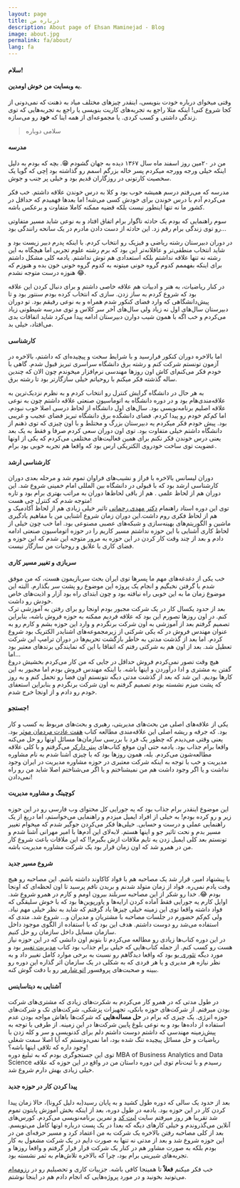 ```yaml
---
layout: page
title: درباره من
description: About page of Ehsan Maminejad - Blog 
image: about.jpg
permalink: fa/about/
lang: fa
---
```


#### سلام!  
####  به وبسایت من خوش اومدین.


وقتی میخوای درباره خودت بنویسی، اینقدر چیزهای مختلف میاد به ذهنت که نمی‌دونی از کجا شروع کنی! اینکه مثلا راجع به تجربه‌های کاریت بنویسی یا راجع به تجربه‌هایی که توی زندگی داشتی و کسب کردی. یا مجموعه‌ای از همه اینا که **خود** رو می‌سازه.


> سلامی دوباره

#### مدرسه
من در ۲۰مین روز اسفند ماه سال ۱۳۶۷ دیده به جهان گشودم 😁. بچه که بودم به دلیل اینکه خیلی ورجه وورجه میکردم پسر خاله بزرگم اسمم رو گذاشته بود اِچی که گویا یک سخصیت کارتونی در روزگاران قدیم بود و خیلی پر جنب و جوش.


مدرسه که می‌رفتم درسم همیشه خوب بود و کلا به درس خوندن علاقه داشتم. خب فکر می‌کردم آدم با درس خوندن برای خودش کسی می‌شه! اما بعدها فهمیدم که حداقل در کشور ما نه تنها اینطور نیست بلکه قضیه ممکنه کاملا متفاوت و برعکس باشه.


سوم راهنمایی که بودم یک حادثه ناگوار برام اتفاق افتاد و به نوعی شاید مسیر متفاوتی رو توی زندگی برام رقم زد. این حادثه از دست دادن مادرم در یک سانحه رانندگی بود…  

در دوران دبیرستان رشته ریاضی و فیزیک رو انتخاب کردم. با اینکه پدرم دبیر زیست بود و شاید انتخاب منطقی‌تر و عاقلانه‌تر این بود که برم رشته علوم تجربی اما هیچگاه به این رشته نه تنها علاقه نداشتم بلکه استعدادی هم توش نداشتم. یادمه کلی مشکل داشتم برای اینکه بفهممم کدوم گروه خونی میتونه به کدوم گروه خونی خون بده و هنوزم که هنوزه درست متوجه نشدم 😂.


در کنار ریاضیات، به هنر و ادبیات هم علاقه خاصی داشتم و برای دنبال کردن این علاقه بود که شروع کردم به ساز زدن. سازی که انتخاب کرده بودم سنتور بود و تا پیش‌دانشگاهی که وارد فضای کنکور شدم همراه و به نوعی رفیقم بود. تو دوران دبیرستان سال‌های اول نه زیاد ولی سال‌های آخر سر کلاس و توی مدرسه شیطونی زیاد می‌کردم و خب اگه با همون شیب دوارن دبیرستان ادامه پیدا می‌کرد شاید اتفاقات بدی می‌افتاد، خیلی بد.

#### کارشناسی
اما بالاخره دوران کنکور فرارسید و با شرایط سخت و پیچیده‌ای که داشتم، بالاخره در آزمون تونستم شرکت کنم و رشته برق دانشگاه سراسری تبریز قبول شدم. گاهی با خودم فکر می‌کنم‌ای کاش اون روزها مهندسی نرم‌افزار میخوندم چون الان که چندین ساله گذشته فکر میکنم با روحیاتم خیلی سازگارتر بود تا رشته برق.


به هر حال در دانشگاه گرایش کنترل رو انتخاب کردم و به نظرم نزدیک‌ترین به علاقه‌مندی‌هام بود و در دوره دانشگاه به اتوماسیون صنعتی علاقه داشتم چون به نوعی علاقه اصلیم برنامه‌نویسی بود. سال‌های اول دانشگاه از لحاظ درسی اصلا خوب نبودم، اما کم‌کم خودم رو پیدا کردم. فضای دانشگده برق دانشگاه تبریز فضای عجیب و غریبی بود. پیش خودم فکر میکردم یه دبیرستان بزرگ و مختلط و با اون چیزی که توی ذهنم از دانشگاه داشتم خیلی متفاوت بود. توی اون دوران سعی کردم صرفا و فقط به یک بعد یعنی درس خوندن فکر نکنم برای همین فعالیت‌های مختلفی می‌کردم که یکی از اونها عضویت توی ساخت خودروی الکتریکی ارس بود که واقعا هم تجربه خوبی بود برام.

#### کارشناسی ارشد
دوران لیسانس بالاخره با فراز و نشیب‌های فراوان تموم شد و مرحله بعدی دوران کارشناسی ارشد بود که با قبولی در دانشگاه بین المللی امام خمینی شروع شد. این دوران هم از لحاظ علمی . هم از باقی لحاظ‌ها دوران به مراتب بهتری برام بود و تاره متوجه شدم که کنترل چی هست!  
توی این دوره استاد راهنمام [دکتر مهدی رحمانی](https://scholar.google.com/citations?user=J1uikzMAAAAJ&hl=en) تاثیر خیلی زیادی هم از لحاظ آکادمیک و هم از لحاظ فکری روم داشت.این دوران زمان شروع آشنایی من با مفاهیم یادگیری ماشین و الگوریتم‌های بهینه‌سازی و شبکه‌های عصبی مصنوعی بود. اما خب چون خیلی از لحاظ کاری آشنایی با این حوزه نداشتم مسیر کاریم را در حوزه اتوماسیون صنعتی ادامه دادم و بعد از چند وقت کار کردن در این حوزه به مرور متوجه این شدم که این حوزه و فضای کاری با علایق و روحیات من سازگار نیست.  


#### سربازی و تغییر مسیر کاری
خب یکی از دغدغه‌های مهم ما پسرها توی ایران بحث سربازیمون هست، که من موفق شدم با گرفتن نخبگیم و انجام یک پروژه این موضوع رو پشت سر بگذارم. البته این موضوع زمان ما به این خوبی راه نیافته بود و چون ابتدای راه بود آزار و اذیت‌های خاص خودش رو داشت.  
بعد از حدود یکسال کار در یک شرکت مجبور بودم اونجا رو برای رفتن به آموزشی ترک کنم. در اون روزها تصورم این بود که علاقه فردیم ممکنه به حوزه فروش باشه، بنابراین تصمیم گرفتم بعد از آموزشی به اون شرکت برنگردم و وارد این حوزه بشم و کارم رو به عنوان مهندس فروش در که یکی شرکتی از زیرمجموعه‌های اشنایدر الکتریک بود شروع کردم. اما بعد از گذشت مدتی به خاطر بازگشت تحریم‌ها در دوران ترامپ این شرکت تعطیل شد. بعد از اون هم به شرکتی رفتم که اتفاقا با این که نمایندگی برندهای معتبر بود اما...  
هیچ وقت تصور نمی‌کردم فروش حداقل در جایی که من کار می‌کردم بخشیش دروغ گفتن به مشتری و ادا درآوردن و اینها باشه. با اینکه مهندس فروش بودم اما مجبور به این کارها بودیم. این شد که بعد از گذشت مدتی دیگه نتونستم اون فضا رو تحمل کنم و یه روز که پشت میزم نشسته بودم تصمیم گرفتم به اون شرکت برنگردم و بنابراین استعفای خودم رو دادم و از اونجا خرج شدم.

#### جستجو!
یکی از علاقه‌های اصلی من بحث‌های مدیریتی، رهبری و بحث‌های مربوط به کسب و کار بود. که جرقه و ریشه اصلی این علاقه‌مندی مطالعه کتاب [هفت عادت مردمان موثر](https://taaghche.com/book/21151/%D9%87%D9%81%D8%AA-%D8%B9%D8%A7%D8%AF%D8%AA-%D9%85%D8%B1%D8%AF%D9%85%D8%A7%D9%86-%D9%85%D9%88%D8%AB%D8%B1) بود. یعنی وقتی می‌دیدم که چطور یک فرد با بررسی سازمان‌ها مسائل اونها رو حل می‌کنه واقعا برام جذاب بود. یادمه حتی اون موقع کتاب‌های [پیتر دارکر](https://fa.wikipedia.org/wiki/%D9%BE%DB%8C%D8%AA%D8%B1_%D8%AF%D8%B1%D8%A7%DA%A9%D8%B1) می‌گرفتم و با کلی علاقه مطالعه‌شون می‌کردم. بله، همون روزها بود که با چیزی آشنا شدم به نام مشاوره مدیریت و خب با توجه به اینکه شرکت معتبری در حوزه مشاوره مدیریت در ایران وجود نداشت و یا اگر وجود داشت هم من نمیشناختم و یا اگر می‌شناختم اصلا شاید من رو راه نمی‌دادن!

#### کوچینگ و مشاوره مدیریت
این موضوع اینقدر برام جذاب بود که یه جورایی کل محتوای وب فارسی رو در این حوزه زیر و رو کرده بودم! به خیلی از افراد ایمیل میزدم و راهنمایی می‌خواستم، اما دریغ از یک راهنمایی عملی و درست و حسابی. خیلی‌ها فکر می‌کردن جوگیر شدم که میخوام تغییر مسیر بدم و نحت تاثیر جو و اینها هستم. لابه‌لای این آدم‌ها با امیر مهرانی آشنا شدم و تونستم بعد کلی ایمیل زدن یه تایم ملاقات ازش بگیرم!! که این ملاقات باعث شروع کار من در همرو شد که اون زمان قرار بود یک شرکت مشاوره مدیریت باشه.

#### شروع مسیر جدید
با پیشنهاد امیر، قرار شد یک مصاحبه هم با فواد کاکاوند داشته باشم. این مصاحبه رو هیچ وقت یادم نمی‌ره. فواد از زمان متولد شدنم و بریدن نافم پرسید تا اون لحظه‌ای که اونجا بودم  😂. خدا رو شکر از این مصاحبه سربلند بیرون اومم و کارم در همرو شروع شد. اوایل کارم یه جورایی فقط آماده کردن ارايه‌ها و پاورپوین‌ها بود که با خوش سلیقگی که فواد داشته واقعا توی این زمینه خیلی چیزها یاد گرفتم که شاید به نظر خیلی مهم نیاد. ولی کم‌کم حضورم در جلسات مصاحبه با مشتریان و مدیران و... شروع شد. متدی که استفاده می‌شد رو دوست داشتم. هدف این بود که با استفاده از الگوی موجود داخل سازمان مسايل داخل سازمان رو حل کنیم.  
در این دوره کتاب‌ها زیادی رو مطالعه می‌کردم تا بتونم اون دانشی که در این حوزه نیاز هست رو کسب کنم. از جمله کتاب‌هایی که خیلی برام جذاب بود کتاب [مدیریت تغییر](https://store.hbr.org/product/hbr-s-10-must-reads-on-change-management-including-featured-article-leading-change-by-john-p-kotter/12599?srsltid=AfmBOophf3ZfHHf00qZRV2ZO2QYi1KJY6vzk03cOjY8_SD_gb4frpDzI) بود و مورد دیگه [تئوری یو](https://www.u-school.org/theory-u) بود که واقعا دیدگاهم رو نسبت به برخی موارد کامل تغییر داد و به نظر نیازه هر مدیری و یا هر فردی که به شکلی در یک سازمان اثر گذاره این دوره رو ببینه و صحبت‌های پروفسور [اتو شارمر](https://ottoscharmer.com/) رو با دقت گوش کنه.  

#### آشنایی به دیتاساینس
در طول مدتی که در همرو کار می‌کردم به شکرت‌های زیادی که مشتری‌های شرکت بودن میرفتم. از شرکت‌های حوزه بانکی، تجهیزات پزشکی، شرکت‌های تک و شرکت‌های حوزه انرژی. یک چیزی که برام در **حل مساله‌هایی** که شرکت‌ها باهاش مواجه بودن عدم استفاده از داده‌ها بود و به نوعی بلوغ پایین شرکت‌ها در این زمینه. از طرفی با توجه به پیش‌زمینه مهندسی که داشتم دوست داشتم دلم برای کدنویسی و سر و کله زدن با ریاضیات و حل مسائل پیچیده تنگ شده بود، اما نمی‌دونستم که آیا اصلا سمت شغلی وجود داره که تلاقی اینها باشه؟!  
توی این جستجوگری بودم که به تبلیغ دوره MBA of Business Analytics and Data Science رسیدم و با ثبت‌نام توی این دوره داستان من در واقع در این حوزه که علاقه خیلی زیادی بهش دارم شروع شد.  

#### پیدا کردن کار در حوزه جدید
بعد از حدود یک سالی که دوره طول کشید و به پایان رسید(به دلیل کرونا)، حالا زمان پیدا کردن کار در این حوزه بود. یادمه در طول دوره، بعد از اینکه بخش آموزش پایتون تموم شد تقریبا هر روز میرفتم سایت [لیت کد](https://leetcode.com/) و تمرین برنامه‌نویسی می‌کردم. کورس‌های آنلاین می‌گذروندم و خیلی کارهای دیگه که بعدا در یک پست درباره اونها کامل می‌نویسم. بعد از کلی مصاحبه رفتن بالاخره یک شرکت به من اعتماد کرد و مسیر حرفه‌ای من در این حوزه شروع شد و بعد از مدتی نه تنها به صورت دایم در یک شرکت مشغول به کار بودم بلکه به صورت مشاور هم در کنار یک شرکت قرار قرار گرفتم و واقعا روزها و تجربه‌های شیرینی برام بود، چرا که بالاخره تلاش‌هام به ثمر نشسته بود.



خب فکر میکنم **فعلاً** تا همینجا کافی باشه. جزییات کاری و تحصیلیم رو در [رزومه‌ام](https://echi.s3.ir-thr-at1.arvanstorage.ir/My-CV-R16.pdf?versionId=
) می‌تونید بخونید و در مورد پروژه‌هایی که انجام دادم هم در اینجا نوشتم.

